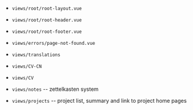 - `views/root/root-layout.vue`
- `views/root/root-header.vue`
- `views/root/root-footer.vue`

- `views/errors/page-not-found.vue`

- `views/translations`

- `views/CV-CN`
- `views/CV`

- `views/notes` -- zettelkasten system
- `views/projects` -- project list, summary and link to project home pages
